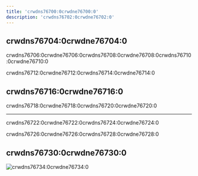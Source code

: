 ```yaml
---
title: 'crwdns76700:0crwdne76700:0'
description: 'crwdns76702:0crwdne76702:0'
---
```



## crwdns76704:0crwdne76704:0

crwdns76706:0crwdne76706:0crwdns76708:0crwdne76708:0crwdns76710:0crwdne76710:0

crwdns76712:0crwdne76712:0crwdns76714:0crwdne76714:0

## crwdns76716:0crwdne76716:0

crwdns76718:0crwdne76718:0crwdns76720:0crwdne76720:0

---

crwdns76722:0crwdne76722:0crwdns76724:0crwdne76724:0

crwdns76726:0crwdne76726:0crwdns76728:0crwdne76728:0

## crwdns76730:0crwdne76730:0

![crwdns76734:0crwdne76734:0](crwdns76732:0crwdne76732:0)
